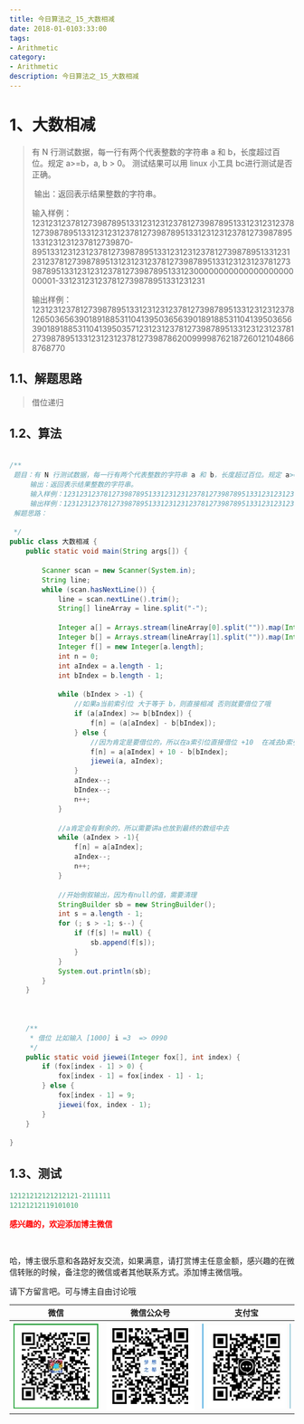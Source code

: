 ```yaml
---
title: 今日算法之_15_大数相减
date: 2018-01-0103:33:00
tags: 
- Arithmetic
category: 
- Arithmetic
description: 今日算法之_15_大数相减
---
```




# 1、大数相减
> 有 N 行测试数据，每一行有两个代表整数的字符串 a 和 b，长度超过百位。规定 a>=b，a, b > 0。 测试结果可以用 linux 小工具 bc进行测试是否正确。    
>
> ​     输出：返回表示结果整数的字符串。   
>
> ​     输入样例：1231231237812739878951331231231237812739878951331231231237812739878951331231231237812739878951331231231237812739878951331231231237812739870-895133123123123781273987895133123123123781273987895133123123123781273987895131231231237812739878951331231231237812739878951331231231237812739878951331230000000000000000000000001-331231231237812739878951331231231    
>
> ​     输出样例：12312312378127398789513312312312378127398789513312312312378126503656390189188531104139503656390189188531104139503656390189188531104139503571231231237812739878951331231231237812739878951331231231237812739878620099998762187260121048668768770   
>
> 


## 1.1、解题思路 

> 借位递归



## 1.2、算法

```java

/**
 题目：有 N 行测试数据，每一行有两个代表整数的字符串 a 和 b，长度超过百位。规定 a>=b，a, b > 0。 测试结果可以用 linux 小工具 bc进行测试是否正确。
     输出：返回表示结果整数的字符串。
     输入样例：1231231237812739878951331231231237812739878951331231231237812739878951331231231237812739878951331231231237812739878951331231231237812739870-895133123123123781273987895133123123123781273987895133123123123781273987895131231231237812739878951331231231237812739878951331231231237812739878951331230000000000000000000000001-331231231237812739878951331231231
     输出样例：12312312378127398789513312312312378127398789513312312312378126503656390189188531104139503656390189188531104139503656390189188531104139503571231231237812739878951331231231237812739878951331231231237812739878620099998762187260121048668768770
 解题思路：

 */
public class 大数相减 {
    public static void main(String args[]) {

        Scanner scan = new Scanner(System.in);
        String line;
        while (scan.hasNextLine()) {
            line = scan.nextLine().trim();
            String[] lineArray = line.split("-");

            Integer a[] = Arrays.stream(lineArray[0].split("")).map(Integer::valueOf).toArray(Integer[]::new);
            Integer b[] = Arrays.stream(lineArray[1].split("")).map(Integer::valueOf).toArray(Integer[]::new);
            Integer f[] = new Integer[a.length];
            int n = 0;
            int aIndex = a.length - 1;
            int bIndex = b.length - 1;

            while (bIndex > -1) {
                //如果a当前索引位 大于等于 b，则直接相减 否则就要借位了哦
                if (a[aIndex] >= b[bIndex]) {
                    f[n] = (a[aIndex] - b[bIndex]);
                } else {
                    //因为肯定是要借位的，所以在a索引位直接借位 +10  在减去b索引位为，然后，开始借位重新计算a数组的值
                    f[n] = a[aIndex] + 10 - b[bIndex];
                    jiewei(a, aIndex);
                }
                aIndex--;
                bIndex--;
                n++;
            }

            //a肯定会有剩余的，所以需要讲a也放到最终的数组中去
            while (aIndex > -1){
                f[n] = a[aIndex];
                aIndex--;
                n++;
            }

            //开始倒叙输出，因为有null的值，需要清理
            StringBuilder sb = new StringBuilder();
            int s = a.length - 1;
            for (; s > -1; s--) {
                if (f[s] != null) {
                    sb.append(f[s]);
                }
            }
            System.out.println(sb);
        }
    }



    /**
     * 借位 比如输入 [1000] i =3  => 0990
     */
    public static void jiewei(Integer fox[], int index) {
        if (fox[index - 1] > 0) {
            fox[index - 1] = fox[index - 1] - 1;
        } else {
            fox[index - 1] = 9;
            jiewei(fox, index - 1);
        }
    }

}

```




## 1.3、测试 

```java
12121212121212121-2111111
12121212119101010
```








  **<font  color="red">感兴趣的，欢迎添加博主微信 </font>**       

​    

哈，博主很乐意和各路好友交流，如果满意，请打赏博主任意金额，感兴趣的在微信转账的时候，备注您的微信或者其他联系方式。添加博主微信哦。    

请下方留言吧。可与博主自由讨论哦   



|微信 | 微信公众号|支付宝|
|:-------:|:-------:|:------:|
| ![微信](https://raw.githubusercontent.com/HealerJean/HealerJean.github.io/master/assets/img/tctip/weixin.jpg)|![微信公众号](https://raw.githubusercontent.com/HealerJean/HealerJean.github.io/master/assets/img/my/qrcode_for_gh_a23c07a2da9e_258.jpg)|![支付宝](https://raw.githubusercontent.com/HealerJean/HealerJean.github.io/master/assets/img/tctip/alpay.jpg) |



<link rel="stylesheet" href="https://unpkg.com/gitalk/dist/gitalk.css">

<script src="https://unpkg.com/gitalk@latest/dist/gitalk.min.js"></script> 
<div id="gitalk-container"></div>    
 <script type="text/javascript">
    var gitalk = new Gitalk({
		clientID: `1d164cd85549874d0e3a`,
		clientSecret: `527c3d223d1e6608953e835b547061037d140355`,
		repo: `HealerJean.github.io`,
		owner: 'HealerJean',
		admin: ['HealerJean'],
		id: 'AAAAAAAAAAAAAAA',
    });
    gitalk.render('gitalk-container');
</script> 
